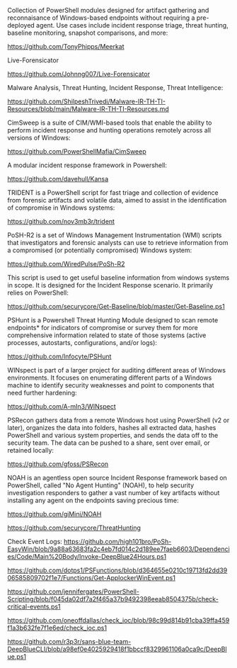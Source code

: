 Collection of PowerShell modules designed for artifact gathering and reconnaisance of Windows-based endpoints without requiring a pre-deployed agent. Use cases include incident response triage, threat hunting, baseline monitoring, snapshot comparisons, and more: 

https://github.com/TonyPhipps/Meerkat


Live-Forensicator

https://github.com/Johnng007/Live-Forensicator


Malware Analysis, Threat Hunting, Incident Response, Threat Intelligence: 

https://github.com/ShilpeshTrivedi/Malware-IR-TH-TI-Resources/blob/main/Malware-IR-TH-TI-Resources.md


CimSweep is a suite of CIM/WMI-based tools that enable the ability to perform incident response and hunting operations remotely across all versions of Windows: 

https://github.com/PowerShellMafia/CimSweep


A modular incident response framework in Powershell: 

https://github.com/davehull/Kansa


TRIDENT is a PowerShell script for fast triage and collection of evidence from forensic artifacts and volatile data, aimed to assist in the identification of compromise in Windows systems:

https://github.com/nov3mb3r/trident


PoSH-R2 is a set of Windows Management Instrumentation (WMI) scripts that investigators and forensic analysts can use to retrieve information from a compromised (or potentially compromised) Windows system:

https://github.com/WiredPulse/PoSh-R2


This script is used to get useful baseline information from windows systems in scope. It is designed for the Incident Response scenario. It primarily relies on PowerShell: 

https://github.com/securycore/Get-Baseline/blob/master/Get-Baseline.ps1


PSHunt is a Powershell Threat Hunting Module designed to scan remote endpoints* for indicators of compromise or survey them for more comprehensive information related to state of those systems (active processes, autostarts, configurations, and/or logs):

https://github.com/Infocyte/PSHunt

WINspect is part of a larger project for auditing different areas of Windows environments. It focuses on enumerating different parts of a Windows machine to identify security weaknesses and point to components that need further hardening:

https://github.com/A-mIn3/WINspect


PSRecon gathers data from a remote Windows host using PowerShell (v2 or later), organizes the data into folders, hashes all extracted data, hashes PowerShell and various system properties, and sends the data off to the security team. The data can be pushed to a share, sent over email, or retained locally:

https://github.com/gfoss/PSRecon


NOAH is an agentless open source Incident Response framework based on PowerShell, called "No Agent Hunting" (NOAH), to help security investigation responders to gather a vast number of key artifacts without installing any agent on the endpoints saving precious time:

https://github.com/giMini/NOAH


https://github.com/securycore/ThreatHunting


 
Check Event Logs:
https://github.com/high101bro/PoSh-EasyWin/blob/9a88a63683fa2c4eb7fd014c2d189ee7faeb6603/Dependencies/Code/Main%20Body/Invoke-DeepBlue24Hours.ps1

https://github.com/dotps1/PSFunctions/blob/d364655e0210c19713fd2dd3906585809702f1e7/Functions/Get-ApplockerWinEvent.ps1

https://github.com/jennifergates/PowerShell-Scripting/blob/f045da02df7a2f465a37b9492398eeab8504375b/check-critical-events.ps1

https://github.com/oneoffdallas/check_ioc/blob/98c99d814b91cba39ffa459f1a3b632fe7f1e6ed/check_ioc.ps1

https://github.com/r3p3r/sans-blue-team-DeepBlueCLI/blob/a98ef0e4025929418f1bbccf8329961106a0ca9c/DeepBlue.ps1
